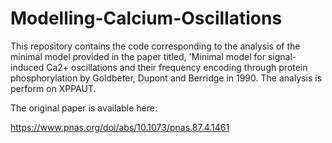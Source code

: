 # Modelling-Calcium-Oscillations
This repository contains the code corresponding to the analysis of the minimal model provided in the paper titled, 'Minimal model for signal-induced Ca2+ oscillations and their frequency encoding through protein phosphorylation by Goldbeter, Dupont and Berridge in 1990. The analysis is perform on XPPAUT.

The original paper is available here:

https://www.pnas.org/doi/abs/10.1073/pnas.87.4.1461
